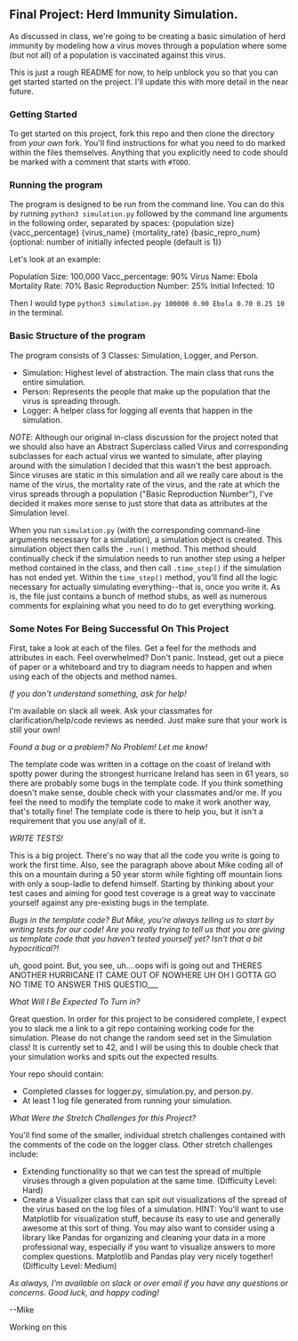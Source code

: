 ## Final Project: Herd Immunity Simulation.

As discussed in class, we're going to be creating a basic simulation of herd immunity
by modeling how a virus moves through a population where some (but not all) of a population
is vaccinated against this virus.  

This is just a rough README for now, to help unblock you so that you can get started
started on the project.  I'll update this with more detail in the near future.

### Getting Started

To get started on this project, fork this repo and then clone the directory from *your own*
fork.  You'll find instructions for what you need to do marked within the files themselves.
Anything  that you explicitly need to code should be marked with a comment that starts with `#TODO`.  

### Running the program

The program is designed to be run from the command line.  You can do this by running
`python3 simulation.py` followed by the command line arguments in the following order,
separated by spaces:
 {population size} {vacc_percentage} {virus_name} {mortality_rate} {basic_repro_num} {optional: number of initially infected people (default is 1)}

 Let's look at an example:

 Population Size: 100,000
 Vacc_percentage: 90%
 Virus Name: Ebola
 Mortality Rate:  70%
 Basic Reproduction Number: 25%
 Initial Infected: 10

 Then I would type `python3 simulation.py 100000 0.90 Ebola 0.70 0.25 10` in the terminal.

### Basic Structure of the program

The program consists of 3 Classes:  Simulation, Logger, and Person.  

* Simulation: Highest level of abstraction. The main class that runs the entire simulation.
* Person: Represents the people that make up the population that the virus is spreading through.
* Logger: A helper class for logging all events that happen in the simulation.

*NOTE*: Although our original in-class discussion for the project noted that we should
also have an Abstract Superclass called Virus and corresponding subclasses for each actual
virus we wanted to simulate, after playing around with the simulation I decided that this wasn't the best approach. Since viruses are static in this simulation and all we really care about is the name of the virus, the mortality rate of the virus, and the rate at which the virus spreads through a population ("Basic Reproduction Number"), I've decided it makes more sense to just store that data as attributes at the Simulation level.

When you run `simulation.py` (with the corresponding command-line arguments necessary for a simulation), a simulation object is created.  This simulation object then calls the `.run()` method.  This method should continually check if the simulation needs to run another step using a helper method contained in the class, and then call `.time_step()` if the simulation has not ended yet.  Within the `time_step()` method, you'll find all the logic necessary for actually simulating everything--that is, once you write it.  As is, the file just contains a bunch of method stubs, as well as numerous comments for explaining what you need to do to get everything working.  

### Some Notes For Being Successful On This Project

First, take a look at each of the files.  Get a feel for the methods and attributes in each.  Feel overwhelmed? Don't panic.  Instead, get out a piece of paper or a whiteboard and try to diagram needs to happen and when using each of the objects and method names.

*_If you don't understand something, ask for help!_*

I'm available on slack all week.  Ask your classmates for clarification/help/code reviews as needed.  Just make sure that your work is still your own!

*Found a bug or a problem? No Problem! Let me know!*

 The template code was written in a cottage on the coast of Ireland with spotty power during the strongest hurricane Ireland has seen in 61 years, so there are probably some bugs in the template code. If you think something doesn't make sense, double check with your classmates and/or me.  If you feel the need to modify the template code to make it work another way, that's totally fine! The template code is there to help you, but it isn't a requirement that you use any/all of it.  

*WRITE TESTS!*

This is a big project.  There's no way that all the code you write is going to work the first time.  Also, see the paragraph above about Mike coding all of this on a mountain during a 50 year storm while fighting off mountain lions with only a soup-ladle to defend himself.  Starting by thinking about your test cases and aiming for good test coverage is a great way to vaccinate yourself against any pre-existing bugs in the template.

*Bugs in the template code? But Mike, you're always telling us to start by writing tests for our code! Are you really trying to tell us that you are giving us template code that you haven't tested yourself yet? Isn't that a bit hypocritical?!*

uh, good point.  But, you see, uh....oops wifi is going out and THERES ANOTHER HURRICANE IT CAME OUT OF NOWHERE UH OH I GOTTA GO NO TIME TO ANSWER THIS QUESTIO___

*What Will I Be Expected To Turn in?*

Great question.  In order for this project to be considered complete, I expect you to slack me a link to a git repo containing working code for the simulation.  Please do not change the random seed set in the Simulation class! It is currently set to 42, and I will be using this to double check that your simulation works and spits out the expected results.  

Your repo should contain:
  * Completed classes for logger.py, simulation.py, and person.py.
  * At least 1 log file generated from running your simulation.  

*What Were the Stretch Challenges for this Project?*

You'll find some of the smaller, individual stretch challenges contained with the comments of the code on the logger class.  Other stretch challenges include:

  * Extending functionality so that we can test the spread of multiple viruses through a given population at the same time. (Difficulty Level: Hard)
  * Create a Visualizer class that can spit out visualizations of the spread of the virus based on the log files of a simulation.  HINT: You'll want to use Matplotlib for visualization stuff, because its easy to use and generally awesome at this sort of thing.  You may also want to consider using a library like Pandas for organizing and cleaning your data in a more professional way, especially if you want to visualize answers to more complex questions.  Matplotlib and Pandas play very nicely together! (Difficulty Level: Medium)

  *As always, I'm available on slack or over email if you have any questions or concerns. Good luck, and happy coding!*

  --Mike 

  Working on this
  
